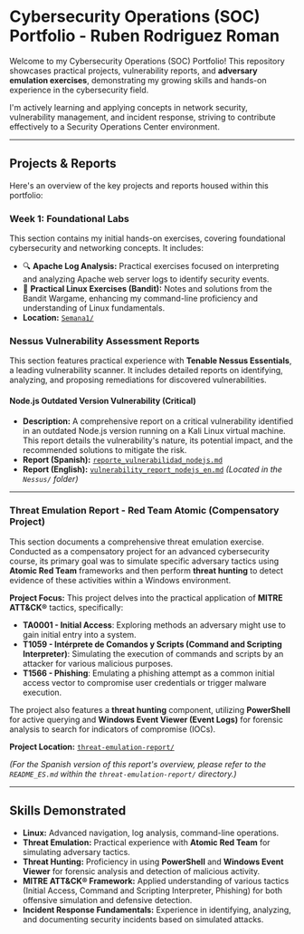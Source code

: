 # Cybersecurity Operations (SOC) Portfolio - Ruben Rodriguez Roman

Welcome to my Cybersecurity Operations (SOC) Portfolio! This repository showcases practical projects, vulnerability reports, and **adversary emulation exercises**, demonstrating my growing skills and hands-on experience in the cybersecurity field.

I'm actively learning and applying concepts in network security, vulnerability management, and incident response, striving to contribute effectively to a Security Operations Center environment.

---

## Projects & Reports

Here's an overview of the key projects and reports housed within this portfolio:

### Week 1: Foundational Labs
This section contains my initial hands-on exercises, covering foundational cybersecurity and networking concepts. It includes:
- 🔍 **Apache Log Analysis:** Practical exercises focused on interpreting and analyzing Apache web server logs to identify security events.
- 🐧 **Practical Linux Exercises (Bandit):** Notes and solutions from the Bandit Wargame, enhancing my command-line proficiency and understanding of Linux fundamentals.
- **Location:** [`Semana1/`](./Semana1/)

### Nessus Vulnerability Assessment Reports
This section features practical experience with **Tenable Nessus Essentials**, a leading vulnerability scanner. It includes detailed reports on identifying, analyzing, and proposing remediations for discovered vulnerabilities.

#### Node.js Outdated Version Vulnerability (Critical)
- **Description:** A comprehensive report on a critical vulnerability identified in an outdated Node.js version running on a Kali Linux virtual machine. This report details the vulnerability's nature, its potential impact, and the recommended solutions to mitigate the risk.
- **Report (Spanish):** [`reporte_vulnerabilidad_nodejs.md`](./Nessus/reporte_vulnerabilidad_nodejs.md)
- **Report (English):** [`vulnerability_report_nodejs_en.md`](./Nessus/vulnerability_report_nodejs_en.md)
    *(Located in the `Nessus/` folder)*

---

### Threat Emulation Report - Red Team Atomic (Compensatory Project)
This section documents a comprehensive threat emulation exercise. Conducted as a compensatory project for an advanced cybersecurity course, its primary goal was to simulate specific adversary tactics using **Atomic Red Team** frameworks and then perform **threat hunting** to detect evidence of these activities within a Windows environment.

**Project Focus:**
This project delves into the practical application of **MITRE ATT&CK®** tactics, specifically:
* **TA0001 - Initial Access**: Exploring methods an adversary might use to gain initial entry into a system.
* **T1059 - Intérprete de Comandos y Scripts (Command and Scripting Interpreter)**: Simulating the execution of commands and scripts by an attacker for various malicious purposes.
* **T1566 - Phishing**: Emulating a phishing attempt as a common initial access vector to compromise user credentials or trigger malware execution.

The project also features a **threat hunting** component, utilizing **PowerShell** for active querying and **Windows Event Viewer (Event Logs)** for forensic analysis to search for indicators of compromise (IOCs).

**Project Location:** [`threat-emulation-report/`](./threat-emulation-report/)

*(For the Spanish version of this report's overview, please refer to the `README_ES.md` within the `threat-emulation-report/` directory.)*

---

## Skills Demonstrated

* **Linux:** Advanced navigation, log analysis, command-line operations.
* **Threat Emulation:** Practical experience with **Atomic Red Team** for simulating adversary tactics.
* **Threat Hunting:** Proficiency in using **PowerShell** and **Windows Event Viewer** for forensic analysis and detection of malicious activity.
* **MITRE ATT&CK® Framework:** Applied understanding of various tactics (Initial Access, Command and Scripting Interpreter, Phishing) for both offensive simulation and defensive detection.
* **Incident Response Fundamentals:** Experience in identifying, analyzing, and documenting security incidents based on simulated attacks.
